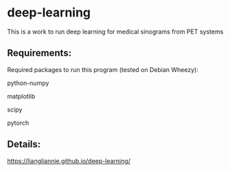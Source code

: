 # deep-learning

This is a work to run deep learning for medical sinograms from PET systems

Requirements:
-----------------------------------------------------------------
Required packages to run this program (tested on Debian Wheezy):


python-numpy

matplotlib

scipy

pytorch

Details:
--------------------------------------------------------------------------------------------
   https://liangliannie.github.io/deep-learning/
